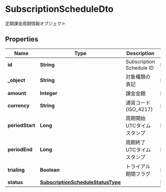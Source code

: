

# SubscriptionScheduleDto

定期課金周期情報オブジェクト
## Properties

Name | Type | Description | Notes
------------ | ------------- | ------------- | -------------
**id** | **String** | Subscription Schedule ID |  [optional]
**_object** | **String** | 対象種類の表記 |  [optional]
**amount** | **Integer** | 課金金額 |  [optional]
**currency** | **String** | 通貨コード (ISO_4217) |  [optional]
**periodStart** | **Long** | 周期開始UTCタイムスタンプ |  [optional]
**periodEnd** | **Long** | 周期終了UTCタイムスタンプ |  [optional]
**trialing** | **Boolean** | トライアル期間フラグ |  [optional]
**status** | [**SubscriptionScheduleStatusType**](SubscriptionScheduleStatusType.md) |  |  [optional]



